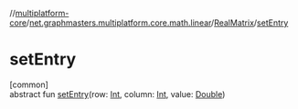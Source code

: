 //[multiplatform-core](../../../index.md)/[net.graphmasters.multiplatform.core.math.linear](../index.md)/[RealMatrix](index.md)/[setEntry](set-entry.md)

# setEntry

[common]\
abstract fun [setEntry](set-entry.md)(row: [Int](https://kotlinlang.org/api/latest/jvm/stdlib/kotlin/-int/index.html), column: [Int](https://kotlinlang.org/api/latest/jvm/stdlib/kotlin/-int/index.html), value: [Double](https://kotlinlang.org/api/latest/jvm/stdlib/kotlin/-double/index.html))
